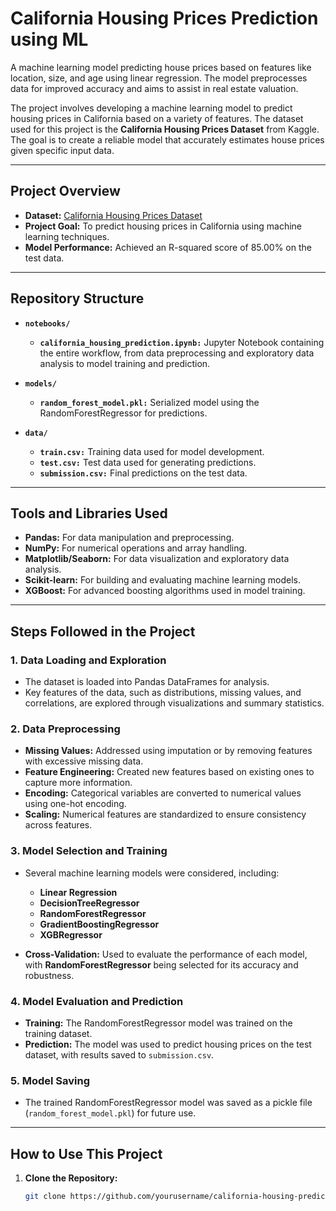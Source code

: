 # California Housing Prices Prediction using ML
A machine learning model predicting house prices based on features like location, size, and age using linear regression. The model preprocesses data for improved accuracy and aims to assist in real estate valuation.

The project involves developing a machine learning model to predict housing prices in California based on a variety of features. The dataset used for this project is the **California Housing Prices Dataset** from Kaggle. The goal is to create a reliable model that accurately estimates house prices given specific input data.

---

## Project Overview

- **Dataset:** [California Housing Prices Dataset](https://www.kaggle.com/camnugent/california-housing-prices)
- **Project Goal:** To predict housing prices in California using machine learning techniques.
- **Model Performance:** Achieved an R-squared score of 85.00% on the test data.

---

## Repository Structure

- **`notebooks/`**
  - **`california_housing_prediction.ipynb:`** Jupyter Notebook containing the entire workflow, from data preprocessing and exploratory data analysis to model training and prediction.
  
- **`models/`**
  - **`random_forest_model.pkl:`** Serialized model using the RandomForestRegressor for predictions.

- **`data/`**
  - **`train.csv:`** Training data used for model development.
  - **`test.csv:`** Test data used for generating predictions.
  - **`submission.csv:`** Final predictions on the test data.

---

## Tools and Libraries Used

- **Pandas:** For data manipulation and preprocessing.
- **NumPy:** For numerical operations and array handling.
- **Matplotlib/Seaborn:** For data visualization and exploratory data analysis.
- **Scikit-learn:** For building and evaluating machine learning models.
- **XGBoost:** For advanced boosting algorithms used in model training.

---

## Steps Followed in the Project

### 1. Data Loading and Exploration
- The dataset is loaded into Pandas DataFrames for analysis.
- Key features of the data, such as distributions, missing values, and correlations, are explored through visualizations and summary statistics.

### 2. Data Preprocessing
- **Missing Values:** Addressed using imputation or by removing features with excessive missing data.
- **Feature Engineering:** Created new features based on existing ones to capture more information.
- **Encoding:** Categorical variables are converted to numerical values using one-hot encoding.
- **Scaling:** Numerical features are standardized to ensure consistency across features.

### 3. Model Selection and Training
- Several machine learning models were considered, including:
  - **Linear Regression**
  - **DecisionTreeRegressor**
  - **RandomForestRegressor**
  - **GradientBoostingRegressor**
  - **XGBRegressor**
  
- **Cross-Validation:** Used to evaluate the performance of each model, with **RandomForestRegressor** being selected for its accuracy and robustness.

### 4. Model Evaluation and Prediction
- **Training:** The RandomForestRegressor model was trained on the training dataset.
- **Prediction:** The model was used to predict housing prices on the test dataset, with results saved to `submission.csv`.

### 5. Model Saving
- The trained RandomForestRegressor model was saved as a pickle file (`random_forest_model.pkl`) for future use.

---

## How to Use This Project

1. **Clone the Repository:**
   ```bash
   git clone https://github.com/yourusername/california-housing-prediction.git
